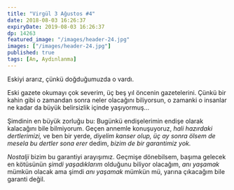 ```yaml
---
title: "Virgül 3 Ağustos #4"
date: 2018-08-03 16:26:37
expiryDate: 2019-08-03 16:26:37
dp: 14263
featured_image: "/images/header-24.jpg"
images: ["/images/header-24.jpg"]
published: true
tags: [An, Aydınlanma]
---
```




Eskiyi ararız, çünkü doğduğumuzda o vardı. 

Eski gazete okumayı çok severim, üç beş yıl öncenin gazetelerini. Çünkü bir
kahin gibi o zamandan sonra neler olacağını biliyorsun, o zamanki o insanlar ne
kadar da büyük belirsizlik içinde yaşıyormuş...

Şimdinin en büyük zorluğu bu: Bugünkü endişelerimin endişe olarak kalacağını
bile bilmiyorum. Geçen annemle konuşuyoruz, *hali hazırdaki dertlerimizi,* ve
ben bir yerde, *diyelim kanser olup, üç ay sonra ölsem de mesela bu dertler sona
erer* dedim, *bizim de bir garantimiz yok.*

*Nostalji* bizim bu garantiyi arayışımız. Geçmişe dönebilsem, başıma gelecek en
kötüsünün *şimdi yaşadıklarım* olduğunu biliyor olacağım, *anı yaşamak* mümkün
olacak ama şimdi *anı yaşamak* mümkün mü, yarına çıkacağım bile garanti değil.

